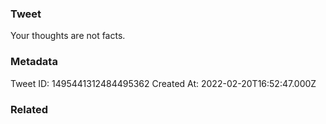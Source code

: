 ### Tweet
Your thoughts are not facts.

### Metadata
Tweet ID: 1495441312484495362
Created At: 2022-02-20T16:52:47.000Z

### Related

